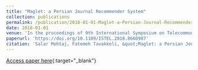 ```yaml
---
title: "Maglet: a Persian Journal Recommender System"
collection: publications
permalink: /publication/2018-01-01-Maglet-a-Persian-Journal-Recommender-System
date: 2018-01-01
venue: 'In the proceedings of 9th International Symposium on Telecommunications, IST 2018, Tehran, Iran, December 17-19, 2018'
paperurl: 'https://doi.org/10.1109/ISTEL.2018.8660987'
citation: 'Salar Mohtaj, Fatemeh Tavakkoli, &quot;Maglet: a Persian Journal Recommender System.&quot; In the proceedings of 9th International Symposium on Telecommunications, IST 2018, Tehran, Iran, December 17-19, 2018, 2018.'
---
```

[Access paper here](https://doi.org/10.1109/ISTEL.2018.8660987){:target="_blank"}
